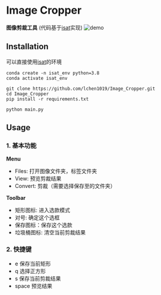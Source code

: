 # Image Cropper

**图像剪裁工具**
(代码基于[isat](https://github.com/yatengLG/ISAT_with_segment_anything)实现)
![demo](./assets/demo.png)


## Installation
可以直接使用[isat](https://github.com/yatengLG/ISAT_with_segment_anything)的环境
```shell
conda create -n isat_env python=3.8
conda activate isat_env

git clone https://github.com/lchen1019/Image_Cropper.git
cd Image_Cropper
pip install -r requirements.txt

python main.py
```

## Usage
### 1. 基本功能
**Menu**
- Files: 打开图像文件夹，标签文件夹
- View: 预览剪裁结果
- Convert: 剪裁（需要选择保存至的文件夹）

**Toolbar**
- 矩形图标: 进入选款模式
- 对号: 确定这个选框
- 保存图标：保存这个选款
- 垃圾桶图标:  清空当前剪裁结果

### 2. 快捷键
- e 保存当前矩形
- q 选择正方形
- s 保存当前剪裁结果
- space 预览结果
